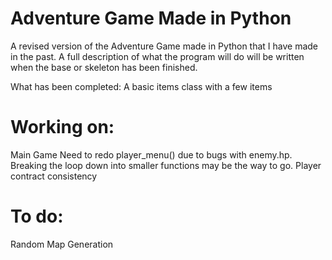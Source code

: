 # Adventure Game Made in Python
A revised version of the Adventure Game made in Python that I have made in the past. 
A full description of what the program will do will be written when the base or skeleton has been finished.

What has been completed:
A basic items class with a few items

# Working on:
Main Game
Need to redo player_menu() due to bugs with enemy.hp. Breaking the loop down into smaller functions may be the way to go.
Player contract consistency


# To do:
Random Map Generation
